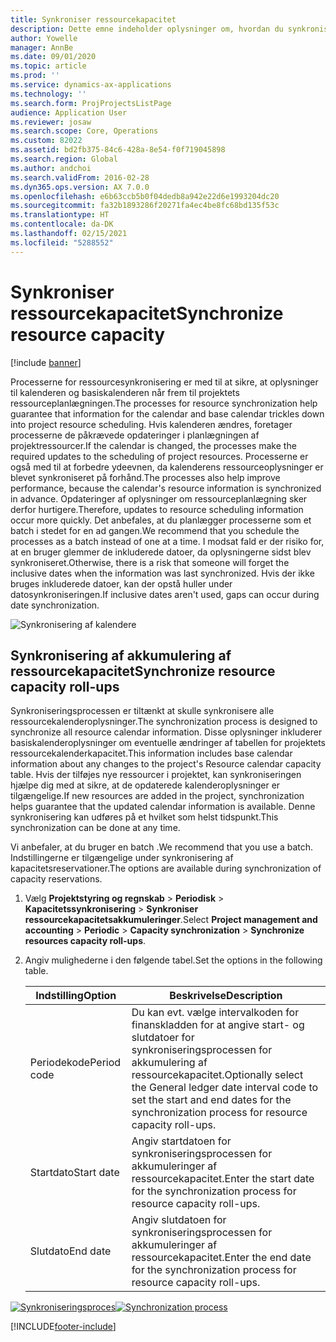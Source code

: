 ```yaml
---
title: Synkroniser ressourcekapacitet
description: Dette emne indeholder oplysninger om, hvordan du synkroniserer en ressources kapacitet på tværs af kalendere og projekter.
author: Yowelle
manager: AnnBe
ms.date: 09/01/2020
ms.topic: article
ms.prod: ''
ms.service: dynamics-ax-applications
ms.technology: ''
ms.search.form: ProjProjectsListPage
audience: Application User
ms.reviewer: josaw
ms.search.scope: Core, Operations
ms.custom: 82022
ms.assetid: bd2fb375-84c6-428a-8e54-f0f719045898
ms.search.region: Global
ms.author: andchoi
ms.search.validFrom: 2016-02-28
ms.dyn365.ops.version: AX 7.0.0
ms.openlocfilehash: e6b63ccb5b0f04dedb8a942e22d6e1993204dc20
ms.sourcegitcommit: fa32b1893286f20271fa4ec4be8fc68bd135f53c
ms.translationtype: HT
ms.contentlocale: da-DK
ms.lasthandoff: 02/15/2021
ms.locfileid: "5288552"
---
```

# <a name="synchronize-resource-capacity"></a><span data-ttu-id="25b08-103">Synkroniser ressourcekapacitet</span><span class="sxs-lookup"><span data-stu-id="25b08-103">Synchronize resource capacity</span></span>

[!include [banner](../includes/banner.md)]

<span data-ttu-id="25b08-104">Processerne for ressourcesynkronisering er med til at sikre, at oplysninger til kalenderen og basiskalenderen når frem til projektets ressourceplanlægningen.</span><span class="sxs-lookup"><span data-stu-id="25b08-104">The processes for resource synchronization help guarantee that information for the calendar and base calendar trickles down into project resource scheduling.</span></span> <span data-ttu-id="25b08-105">Hvis kalenderen ændres, foretager processerne de påkrævede opdateringer i planlægningen af projektressourcer.</span><span class="sxs-lookup"><span data-stu-id="25b08-105">If the calendar is changed, the processes make the required updates to the scheduling of project resources.</span></span> <span data-ttu-id="25b08-106">Processerne er også med til at forbedre ydeevnen, da kalenderens ressourceoplysninger er blevet synkroniseret på forhånd.</span><span class="sxs-lookup"><span data-stu-id="25b08-106">The processes also help improve performance, because the calendar's resource information is synchronized in advance.</span></span> <span data-ttu-id="25b08-107">Opdateringer af oplysninger om ressourceplanlægning sker derfor hurtigere.</span><span class="sxs-lookup"><span data-stu-id="25b08-107">Therefore, updates to resource scheduling information occur more quickly.</span></span> <span data-ttu-id="25b08-108">Det anbefales, at du planlægger processerne som et batch i stedet for en ad gangen.</span><span class="sxs-lookup"><span data-stu-id="25b08-108">We recommend that you schedule the processes as a batch instead of one at a time.</span></span> <span data-ttu-id="25b08-109">I modsat fald er der risiko for, at en bruger glemmer de inkluderede datoer, da oplysningerne sidst blev synkroniseret.</span><span class="sxs-lookup"><span data-stu-id="25b08-109">Otherwise, there is a risk that someone will forget the inclusive dates when the information was last synchronized.</span></span> <span data-ttu-id="25b08-110">Hvis der ikke bruges inkluderede datoer, kan der opstå huller under datosynkroniseringen.</span><span class="sxs-lookup"><span data-stu-id="25b08-110">If inclusive dates aren't used, gaps can occur during date synchronization.</span></span>

![Synkronisering af kalendere](./media/projectresourcing04-1024x471.jpg)

## <a name="synchronize-resource-capacity-roll-ups"></a><span data-ttu-id="25b08-112">Synkronisering af akkumulering af ressourcekapacitet</span><span class="sxs-lookup"><span data-stu-id="25b08-112">Synchronize resource capacity roll-ups</span></span>

<span data-ttu-id="25b08-113">Synkroniseringsprocessen er tiltænkt at skulle synkronisere alle ressourcekalenderoplysninger.</span><span class="sxs-lookup"><span data-stu-id="25b08-113">The synchronization process is designed to synchronize all resource calendar information.</span></span> <span data-ttu-id="25b08-114">Disse oplysninger inkluderer basiskalenderoplysninger om eventuelle ændringer af tabellen for projektets ressourcekalenderkapacitet.</span><span class="sxs-lookup"><span data-stu-id="25b08-114">This information includes base calendar information about any changes to the project's Resource calendar capacity table.</span></span> <span data-ttu-id="25b08-115">Hvis der tilføjes nye ressourcer i projektet, kan synkroniseringen hjælpe dig med at sikre, at de opdaterede kalenderoplysninger er tilgængelige.</span><span class="sxs-lookup"><span data-stu-id="25b08-115">If new resources are added in the project, synchronization helps guarantee that the updated calendar information is available.</span></span> <span data-ttu-id="25b08-116">Denne synkronisering kan udføres på et hvilket som helst tidspunkt.</span><span class="sxs-lookup"><span data-stu-id="25b08-116">This synchronization can be done at any time.</span></span>

<span data-ttu-id="25b08-117">Vi anbefaler, at du bruger en batch .</span><span class="sxs-lookup"><span data-stu-id="25b08-117">We recommend that you use a batch.</span></span> <span data-ttu-id="25b08-118">Indstillingerne er tilgængelige under synkronisering af kapacitetsreservationer.</span><span class="sxs-lookup"><span data-stu-id="25b08-118">The options are available during synchronization of capacity reservations.</span></span>

1. <span data-ttu-id="25b08-119">Vælg **Projektstyring og regnskab** &gt; **Periodisk** &gt; **Kapacitetssynkronisering** &gt; **Synkroniser ressourcekapacitetsakkumuleringer**.</span><span class="sxs-lookup"><span data-stu-id="25b08-119">Select **Project management and accounting** &gt; **Periodic** &gt; **Capacity synchronization** &gt; **Synchronize resources capacity roll-ups**.</span></span>
2. <span data-ttu-id="25b08-120">Angiv mulighederne i den følgende tabel.</span><span class="sxs-lookup"><span data-stu-id="25b08-120">Set the options in the following table.</span></span>

    | <span data-ttu-id="25b08-121">Indstilling</span><span class="sxs-lookup"><span data-stu-id="25b08-121">Option</span></span>      | <span data-ttu-id="25b08-122">Beskrivelse</span><span class="sxs-lookup"><span data-stu-id="25b08-122">Description</span></span> |
    |-------------|-------------|
    | <span data-ttu-id="25b08-123">Periodekode</span><span class="sxs-lookup"><span data-stu-id="25b08-123">Period code</span></span> | <span data-ttu-id="25b08-124">Du kan evt. vælge intervalkoden for finanskladden for at angive start- og slutdatoer for synkroniseringsprocessen for akkumulering af ressourcekapacitet.</span><span class="sxs-lookup"><span data-stu-id="25b08-124">Optionally select the General ledger date interval code to set the start and end dates for the synchronization process for resource capacity roll-ups.</span></span> |
    | <span data-ttu-id="25b08-125">Startdato</span><span class="sxs-lookup"><span data-stu-id="25b08-125">Start date</span></span>  | <span data-ttu-id="25b08-126">Angiv startdatoen for synkroniseringsprocessen for akkumuleringer af ressourcekapacitet.</span><span class="sxs-lookup"><span data-stu-id="25b08-126">Enter the start date for the synchronization process for resource capacity roll-ups.</span></span> |
    | <span data-ttu-id="25b08-127">Slutdato</span><span class="sxs-lookup"><span data-stu-id="25b08-127">End date</span></span>    | <span data-ttu-id="25b08-128">Angiv slutdatoen for synkroniseringsprocessen for akkumuleringer af ressourcekapacitet.</span><span class="sxs-lookup"><span data-stu-id="25b08-128">Enter the end date for the synchronization process for resource capacity roll-ups.</span></span> |

<span data-ttu-id="25b08-129">[![Synkroniseringsproces](./media/projectresourcing09.jpg)](./media/projectresourcing09.jpg)</span><span class="sxs-lookup"><span data-stu-id="25b08-129">[![Synchronization process](./media/projectresourcing09.jpg)](./media/projectresourcing09.jpg)</span></span>


[!INCLUDE[footer-include](../includes/footer-banner.md)]